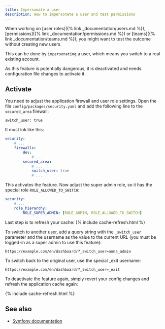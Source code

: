```yaml
---
title: Impersonate a user
description: How to impersonate a user and test permissions
---
```


When working on [user roles]({% link _documentation/users.md %}), [permissions]({% link _documentation/permissions.md %}) or 
[teams]({% link _documentation/teams.md %}), you might want to test the outcome without creating new users.

This can be done by `impersonating` a user, which means you switch to a real existing account.

As this feature is potentially dangerous, it is deactivated and needs configuration file changes to activate it.

## Activate 

You need to adjust the application firewall and user role settings. Open the file `config/packages/security.yaml` and 
add the following line to the `secured_area` firewall:
```
switch_user: true
``` 

It must lok like this:

```yaml
security:
    # ...
    firewalls:
        dev:
            # ...
        secured_area:
            # ...
            switch_user: true
            # ...
``` 

This activates the feature. Now adjust the super admin role, so it has the special role `ROLE_ALLOWED_TO_SWITCH`:
 
```yaml
security:
    # ...
    role_hierarchy:
        ROLE_SUPER_ADMIN: [ROLE_ADMIN, ROLE_ALLOWED_TO_SWITCH]
```

Last step is to refresh your cache:
{% include cache-refresh.html %}

To switch to another user, add a query string with the `_switch_user` parameter and the username as the value to the current URL (you must 
be logged-in as a super admin to use this feature):

```
https://example.com/en/dashboard/?_switch_user=anna_admin
```

To switch back to the original user, use the special _exit username:

```
https://example.com/en/dashboard/?_switch_user=_exit
```
 
To deactivate the feature again, simply revert your config changes and refresh the application cache again:

{% include cache-refresh.html %} 

## See also

- [Symfony documentation](https://symfony.com/doc/current/security/impersonating_user.html)

